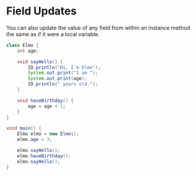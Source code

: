 # Field Updates

You can also update the value of any field from within an instance
method the same as if it were a local variable.

```java
class Elmo {
    int age;

    void sayHello() {
        IO.println("Hi, I'm Elmo");
        System.out.print("I am ");
        System.out.print(age);
        IO.println(" years old.");
    }

    void haveBirthday() {
        age = age + 1;
    }
}

void main() {
    Elmo elmo = new Elmo();
    elmo.age = 3;

    elmo.sayHello();
    elmo.haveBirthday();
    elmo.sayHello();
}
```